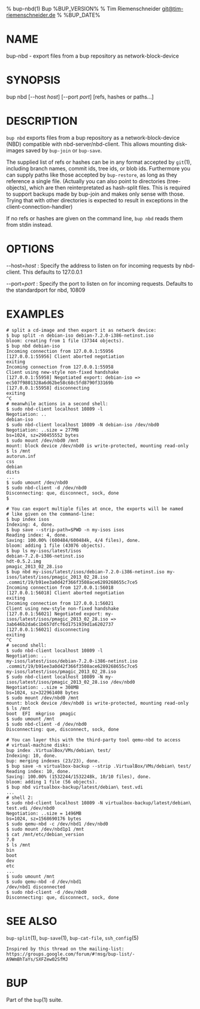 % bup-nbd(1) Bup %BUP_VERSION%
% Tim Riemenschneider <git@tim-riemenschneider.de>
% %BUP_DATE%

# NAME

bup-nbd - export files from a bup repository as network-block-device

# SYNOPSIS

bup nbd [--host *host*] [--port *port*] [refs, hashes or paths...]

# DESCRIPTION

`bup nbd` exports files from a bup repository as a
network-block-device (NBD) compatible with nbd-server/nbd-client.
This allows mounting disk-images saved by `bup-join` or `bup-save`.

The supplied list of refs or hashes can be in any format
accepted by `git`(1), including branch names, commit ids,
tree ids, or blob ids. Furthermore you can supply paths like
those accepted by `bup-restore`, as long as they reference a
single file. (Actually you can also point to directories
(tree-objects), which are then reinterpretated as hash-split
files. This is required to support backups made by bup-join
and makes only sense with those. Trying that with other
directories is expected to result in exceptions in the
client-connection-handler)

If no refs or hashes are given on the command line, `bup
nbd` reads them from stdin instead.

# OPTIONS

\--host=*host*
:   Specify the address to listen on for incoming requests by nbd-client.
    This defaults to 127.0.0.1

\--port=*port*
:   Specify the port to listen on for incoming requests.
    Defaults to the standardport for nbd, 10809

# EXAMPLES

    # split a cd-image and then export it as network device:
    $ bup split -n debian-iso debian-7.2.0-i386-netinst.iso
    bloom: creating from 1 file (37344 objects).
    $ bup nbd debian-iso
    Incoming connection from 127.0.0.1:55956
    [127.0.0.1:55956] Client aborted negotiation
    exiting
    Incoming connection from 127.0.0.1:55958
    Client using new-style non-fixed handshake
    [127.0.0.1:55958] Negotiated export: debian-iso => ec507f9801328a6d62be58c68c5fd8790f33169b
    [127.0.0.1:55958] disconnecting
    exiting
    ^C
    # meanwhile actions in a second shell:
    $ sudo nbd-client localhost 10809 -l
    Negotiation: ..
    debian-iso
    $ sudo nbd-client localhost 10809 -N debian-iso /dev/nbd0
    Negotiation: ..size = 277MB
    bs=1024, sz=290455552 bytes
    $ sudo mount /dev/nbd0 /mnt
    mount: block device /dev/nbd0 is write-protected, mounting read-only
    $ ls /mnt
    autorun.inf
    css
    debian
    dists
    ...
    $ sudo umount /dev/nbd0
    $ sudo nbd-client -d /dev/nbd0
    Disconnecting: que, disconnect, sock, done
    $
    
    # You can export multiple files at once, the exports will be named
    # like given on the command-line:
    $ bup index isos
    Indexing: 4, done.
    $ bup save --strip-path=$PWD -n my-isos isos
    Reading index: 4, done.
    Saving: 100.00% (600484/600484k, 4/4 files), done.
    bloom: adding 1 file (43076 objects).
    $ bup ls my-isos/latest/isos
    debian-7.2.0-i386-netinst.iso
    hdt-0.5.2.img
    pmagic_2013_02_28.iso
    $ bup nbd my-isos/latest/isos/debian-7.2.0-i386-netinst.iso my-isos/latest/isos/pmagic_2013_02_28.iso .commit/19/b91ee3a0d42f366f3508ace6289268655c7ce5
    Incoming connection from 127.0.0.1:56018
    [127.0.0.1:56018] Client aborted negotiation
    exiting
    Incoming connection from 127.0.0.1:56021
    Client using new-style non-fixed handshake
    [127.0.0.1:56021] Negotiated export: my-isos/latest/isos/pmagic_2013_02_28.iso => 3ab646b2da6c1b657dfcf6d1751939d1a6202737
    [127.0.0.1:56021] disconnecting
    exiting
    ^C
    # second shell:
    $ sudo nbd-client localhost 10809 -l
    Negotiation: ..
    my-isos/latest/isos/debian-7.2.0-i386-netinst.iso
    .commit/19/b91ee3a0d42f366f3508ace6289268655c7ce5
    my-isos/latest/isos/pmagic_2013_02_28.iso
    $ sudo nbd-client localhost 10809 -N my-isos/latest/isos/pmagic_2013_02_28.iso /dev/nbd0
    Negotiation: ..size = 308MB
    bs=1024, sz=322961408 bytes
    $ sudo mount /dev/nbd0 /mnt
    mount: block device /dev/nbd0 is write-protected, mounting read-only
    $ ls /mnt
    boot  EFI  mkgriso  pmagic
    $ sudo umount /mnt
    $ sudo nbd-client -d /dev/nbd0
    Disconnecting: que, disconnect, sock, done
    
    # You can layer this with the third-party tool qemu-nbd to access
    # virtual-machine disks:
    bup index .VirtualBox/VMs/debian\ test/
    Indexing: 10, done.
    bup: merging indexes (23/23), done.
    $ bup save -n virtualbox-backup --strip .VirtualBox/VMs/debian\ test/
    Reading index: 10, done.
    Saving: 100.00% (1532244/1532248k, 10/10 files), done.
    bloom: adding 1 file (56 objects).
    $ bup nbd virtualbox-backup/latest/debian\ test.vdi
    ...
    # shell 2:
    $ sudo nbd-client localhost 10809 -N virtualbox-backup/latest/debian\ test.vdi /dev/nbd0
    Negotiation: ..size = 1496MB
    bs=1024, sz=1568690176 bytes
    $ sudo qemu-nbd -c /dev/nbd1 /dev/nbd0
    $ sudo mount /dev/nbd1p1 /mnt
    $ cat /mnt/etc/debian_version
    7.0
    $ ls /mnt
    bin
    boot
    dev
    etc
    ...
    $ sudo umount /mnt
    $ sudo qemu-nbd -d /dev/nbd1
    /dev/nbd1 disconnected
    $ sudo nbd-client -d /dev/nbd0
    Disconnecting: que, disconnect, sock, done

# SEE ALSO

`bup-split`(1), `bup-save`(1), `bup-cat-file`, `ssh_config`(5)

    Inspired by this thread on the mailing-list:
    https://groups.google.com/forum/#!msg/bup-list/-A9WmBhTaYs/SXFZew02SfMJ

# BUP

Part of the `bup`(1) suite.
